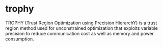 # trophy
TROPHY (Trust Region Optimization using Precision HierarchY) is a trust region method used for unconstrained optimization that exploits variable precision to reduce communication cost as well as memory and power consumption.

